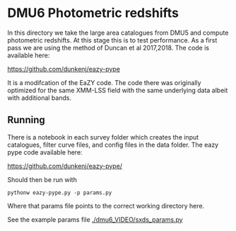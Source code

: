# DMU6 Photometric redshifts

In this directory we take the large area catalogues from DMU5 and compute photometric redshifts. At this stage this is to test performance. As a first pass we are using the method of Duncan et al 2017,2018. The code is available here:

https://github.com/dunkenj/eazy-pype

It is a modifcation of the EaZY code. The code there was originally optimized for the same XMM-LSS field with the same underlying data albeit with additional bands.


## Running

There is a notebook in each survey folder which creates the input catalogues, filter curve files, and config files in the data folder. The eazy pype code available here:

https://github.com/dunkenj/eazy-pype/

Should then be run with 

```Shell
pythonw eazy-pype.py -p params.py
```

Where that params file points to the correct working directory here.

See the example params file [./dmu6_VIDEO/sxds_params.py](./dmu6_VIDEO/sxds_params.py)